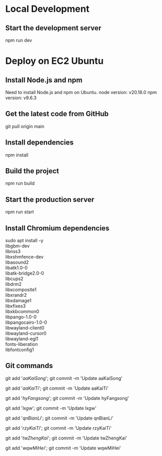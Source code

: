 # Local Development
## Start the development server
npm run dev

# Deploy on EC2 Ubuntu
## Install Node.js and npm
Need to install Node.js and npm on Ubuntu.
node version: v20.18.0
npm version: v9.6.3

## Get the latest code from GitHub
git pull origin main

## Install dependencies
npm install

## Build the project
npm run build

## Start the production server
npm run start

## Install Chromium dependencies
sudo apt install -y \
    libgbm-dev \
    libnss3 \
    libxshmfence-dev \
    libasound2 \
    libatk1.0-0 \
    libatk-bridge2.0-0 \
    libcups2 \
    libdrm2 \
    libxcomposite1 \
    libxrandr2 \
    libxdamage1 \
    libxfixes3 \
    libxkbcommon0 \
    libpango-1.0-0 \
    libpangocairo-1.0-0 \
    libwayland-client0 \
    libwayland-cursor0 \
    libwayland-egl1 \
    fonts-liberation \
    libfontconfig1


## Git commands

git add '*aaKaiSong*'; git commit -m 'Update aaKaiSong'

git add '*aaKaiTi*'; git commit -m 'Update aaKaiTi' 

git add '*hyFangsong*'; git commit -m 'Update hyFangsong'

git add '*lxgw*'; git commit -m 'Update lxgw'

git add '*qnBianLi*'; git commit -m 'Update qnBianLi'

git add '*rzyKaiTi*'; git commit -m 'Update rzyKaiTi'

git add '*twZhengKai*'; git commit -m 'Update twZhengKai'

git add '*wqwMiHei*'; git commit -m 'Update wqwMiHei'


